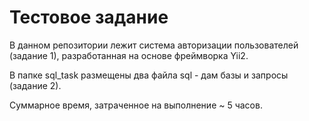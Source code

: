 Тестовое задание
============================

В данном репозитории лежит система авторизации пользователей (задание 1), разработанная на основе фреймворка Yii2.

В папке sql_task размещены два файла sql - дам базы и запросы (задание 2).

Суммарное время, затраченное на выполнение ~ 5 часов.